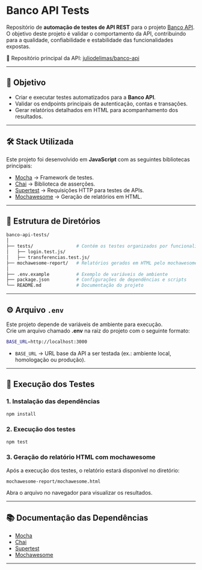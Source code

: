 # Banco API Tests

Repositório de **automação de testes de API REST** para o projeto [Banco API](https://github.com/juliodelimas/banco-api).  
O objetivo deste projeto é validar o comportamento da API, contribuindo para a qualidade, confiabilidade e estabilidade das funcionalidades expostas.

🔗 Repositório principal da API: [juliodelimas/banco-api](https://github.com/juliodelimas/banco-api)

---

## 🎯 Objetivo

- Criar e executar testes automatizados para a **Banco API**.  
- Validar os endpoints principais de autenticação, contas e transações.  
- Gerar relatórios detalhados em HTML para acompanhamento dos resultados.

---

## 🛠 Stack Utilizada

Este projeto foi desenvolvido em **JavaScript** com as seguintes bibliotecas principais:

- [Mocha](https://mochajs.org/) → Framework de testes.  
- [Chai](https://www.chaijs.com/) → Biblioteca de asserções.  
- [Supertest](https://github.com/ladjs/supertest) → Requisições HTTP para testes de APIs.  
- [Mochawesome](https://github.com/adamgruber/mochawesome) → Geração de relatórios em HTML.  

---

## 📂 Estrutura de Diretórios

```bash
banco-api-tests/
│
├── tests/                # Contém os testes organizados por funcionalidades
│   ├── login.test.js/             
│   ├── transferencias.test.js/         
├── mochawesome-report/   # Relatórios gerados em HTML pelo mochawesome
│
├── .env.example          # Exemplo de variáveis de ambiente
├── package.json          # Configurações de dependências e scripts
└── README.md             # Documentação do projeto
```

---

## ⚙️ Arquivo `.env`

Este projeto depende de variáveis de ambiente para execução.  
Crie um arquivo chamado **.env** na raiz do projeto com o seguinte formato:

```bash
BASE_URL=http://localhost:3000
```

- `BASE_URL` → URL base da API a ser testada (ex.: ambiente local, homologação ou produção).  

---

## 🚀 Execução dos Testes

### 1. Instalação das dependências
```bash
npm install
```

### 2. Execução dos testes
```bash
npm test
```

### 3. Geração do relatório HTML com mochawesome
Após a execução dos testes, o relatório estará disponível no diretório:

```
mochawesome-report/mochawesome.html
```

Abra o arquivo no navegador para visualizar os resultados.

---

## 📚 Documentação das Dependências

- [Mocha](https://mochajs.org/)  
- [Chai](https://www.chaijs.com/)  
- [Supertest](https://github.com/ladjs/supertest)  
- [Mochawesome](https://github.com/adamgruber/mochawesome)  

---
